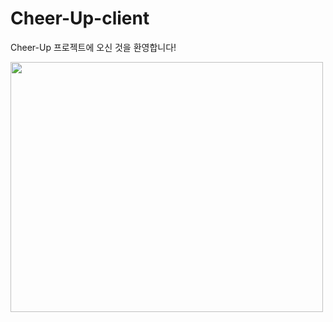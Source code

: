 # Cheer-Up-client
Cheer-Up 프로젝트에 오신 것을 환영합니다!

<img src="https://user-images.githubusercontent.com/59912499/93672199-f7322400-fae3-11ea-9d3f-e4f817225751.png" width="500px" height="400px"></img>
